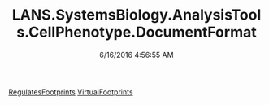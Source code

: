 ﻿---
title: LANS.SystemsBiology.AnalysisTools.CellPhenotype.DocumentFormat
date: 6/16/2016 4:56:55 AM
---

[RegulatesFootprints](T-LANS.SystemsBiology.AnalysisTools.CellPhenotype.DocumentFormat.RegulatesFootprints.html)
[VirtualFootprints](T-LANS.SystemsBiology.AnalysisTools.CellPhenotype.DocumentFormat.VirtualFootprints.html)
